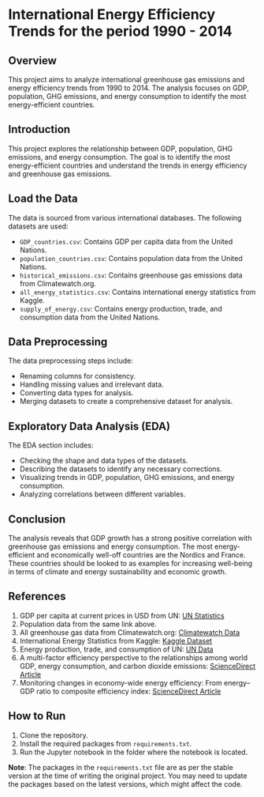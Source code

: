 # International Energy Efficiency Trends for the period 1990 - 2014

## Overview
This project aims to analyze international greenhouse gas emissions and energy efficiency trends from 1990 to 2014. The analysis focuses on GDP, population, GHG emissions, and energy consumption to identify the most energy-efficient countries.

## Introduction
This project explores the relationship between GDP, population, GHG emissions, and energy consumption. The goal is to identify the most energy-efficient countries and understand the trends in energy efficiency and greenhouse gas emissions.

## Load the Data
The data is sourced from various international databases. The following datasets are used:
- `GDP_countries.csv`: Contains GDP per capita data from the United Nations.
- `population_countries.csv`: Contains population data from the United Nations.
- `historical_emissions.csv`: Contains greenhouse gas emissions data from Climatewatch.org.
- `all_energy_statistics.csv`: Contains international energy statistics from Kaggle.
- `supply_of_energy.csv`: Contains energy production, trade, and consumption data from the United Nations.

## Data Preprocessing
The data preprocessing steps include:
- Renaming columns for consistency.
- Handling missing values and irrelevant data.
- Converting data types for analysis.
- Merging datasets to create a comprehensive dataset for analysis.

## Exploratory Data Analysis (EDA)
The EDA section includes:
- Checking the shape and data types of the datasets.
- Describing the datasets to identify any necessary corrections.
- Visualizing trends in GDP, population, GHG emissions, and energy consumption.
- Analyzing correlations between different variables.

## Conclusion
The analysis reveals that GDP growth has a strong positive correlation with greenhouse gas emissions and energy consumption. The most energy-efficient and economically well-off countries are the Nordics and France. These countries should be looked to as examples for increasing well-being in terms of climate and energy sustainability and economic growth.

## References
1. GDP per capita at current prices in USD from UN: [UN Statistics](https://unstats.un.org/unsd/snaama/Basic)
2. Population data from the same link above.
3. All greenhouse gas data from Climatewatch.org: [Climatewatch Data](https://www.climatewatchdata.org/data-explorer/historical-emissions?historical-emissions-data-sources=42&historical-emissions-end_year=2014&historical-emissions-gases=177&historical-emissions-regions=All%20Selected%2CWORLD&historical-emissions-sectors=509&historical-emissions-start_year=1990&page=1)
4. International Energy Statistics from Kaggle: [Kaggle Dataset](https://www.kaggle.com/unitednations/international-energy-statistics)
5. Energy production, trade, and consumption of UN: [UN Data](http://data.un.org/)
6. A multi-factor efficiency perspective to the relationships among world GDP, energy consumption, and carbon dioxide emissions: [ScienceDirect Article](https://www.sciencedirect.com/science/article/pii/S0040162505001861)
7. Monitoring changes in economy-wide energy efficiency: From energy–GDP ratio to composite efficiency index: [ScienceDirect Article](https://www.sciencedirect.com/science/article/pii/S0301421505003125#!)

## How to Run
1. Clone the repository.
2. Install the required packages from `requirements.txt`.
3. Run the Jupyter notebook in the folder where the notebook is located.

**Note**: The packages in the `requirements.txt` file are as per the stable version at the time of writing the original project. You may need to update the packages based on the latest versions, which might affect the code.
